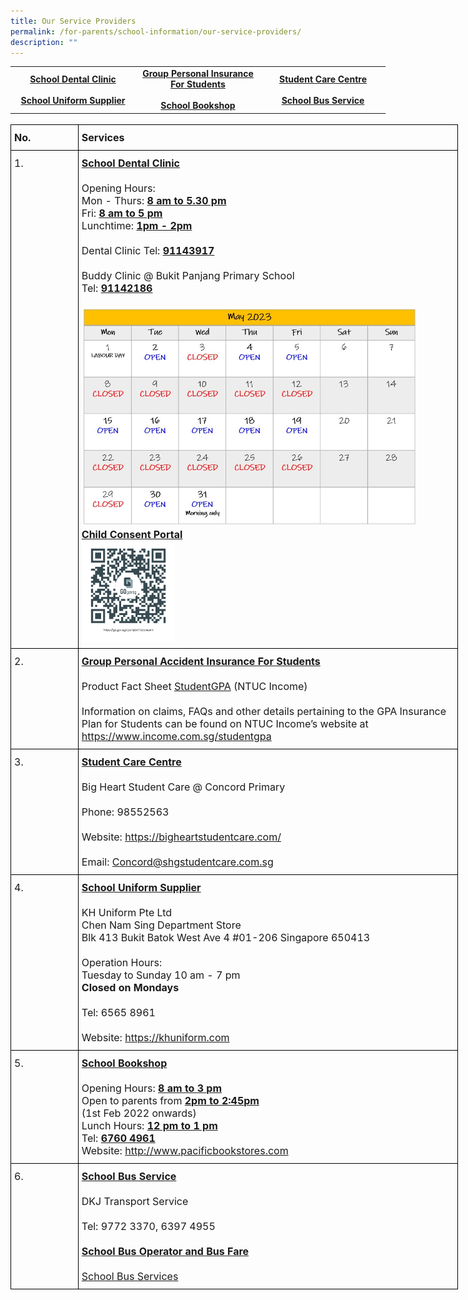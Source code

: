 ```yaml
---
title: Our Service Providers
permalink: /for-parents/school-information/our-service-providers/
description: ""
---
```

<!--table style for the link table -->
<style type="text/css">
.lg  {border:none;}
.lg .lg-linkdata{text-align:center;vertical-align:middle;font-weight:bold}
	.lg  {border-collapse:collapse;border-spacing:0;margin:0px auto;}
.lg linkdata{border-color:black;border-style:solid;border-width:1px;font-family:Arial, sans-serif;font-size:14px;
  overflow:hidden;padding:15px 5px;
</style>

<!--table grid for the link table -->
<table class="lg" style="undefined;table-layout: fixed; width: 600px">
<colgroup>
<col style="width: 200px">
<col style="width: 200px">
<col style="width: 200px">
</colgroup>
<tbody>

<!--Data for the link table such as "School Dental Clinic") -->
<tr>
	<td class="lg-linkdata">
	<a href="#dental-clinic">School Dental Clinic</a><br><br>
	<a href="#uniform-info">School Uniform Supplier</a></td>
 <td class="lg-linkdata"><a href="#insurance-info">Group Personal Insurance For Students</a><br><br>
	<a href="#bookshop-info">School Bookshop</a></td>
	<td class="lg-linkdata">
	<a href="#studentcare-info">Student Care Centre</a><br><br>
	<a href="#bus-service">School Bus Service</a></td>
</tr>
</tbody>
</table>

<!--table style for the service providers information -->
<style type="text/css">
.tg  {border-collapse:collapse;border-spacing:0;margin:0px auto;}
.tg td{border-color:black;border-style:solid;border-width:1px;font-family:Arial, sans-serif;font-size:14px;
  overflow:hidden;padding:10px 5px;word-break:normal;}
.tg th{border-color:black;border-style:solid;border-width:1px;font-family:Arial, sans-serif;font-size:14px;
  font-weight:normal;overflow:hidden;padding:10px 5px;word-break:normal;}
.tg .tg-info{font-family:inherit;font-size:16px;text-align:left;vertical-align:top}
.tg .tg-title{font-family:inherit;font-size:16px;text-align:left;vertical-align:middle}
</style>
<br>

<!--table grid for the service providers information -->
<table class="tg" style="undefined;table-layout: fixed; width: 716px">
<colgroup>
<col style="width: 108px">
<col style="width: 608px">
</colgroup>

<!--service providers heading -->
<tbody>
<tr>
	<td class="tg-title"><b>No.</b></td>
	<td class="tg-title"><b>Services</b></td>
</tr>

<!--1. School Dental Clinic Information -->
<tr>
	<td class="tg-info">1.</td>
	<td class="tg-title">
	<span style="font-weight:bold;text-decoration:underline" id="dental-clinic">School Dental Clinic</span>
<br><br>
Opening Hours:<br>
Mon - Thurs: <span style="font-weight:bold;text-decoration:underline">8 am to 5.30 pm</span><br>
Fri: <span style="font-weight:bold;text-decoration:underline">8 am to 5 pm</span><br>
Lunchtime: <span style="font-weight:bold;text-decoration:underline">1pm - 2pm</span><br><br>
Dental Clinic Tel: <span style="font-weight:bold;text-decoration:underline">91143917</span><br><br>
Buddy Clinic @ Bukit Panjang Primary School<br> Tel: <span style="font-weight:bold;text-decoration:underline">91142186</span><br><br>
<div style="text-align:left;">
<img src="/images/dental%20clinic%20schedule%20for%20month%20of%20may%202023.JPG" style="width:90%"><br></div>
<span style="font-weight:bold;text-decoration:underline">Child Consent Portal</span>
<div style="text-align:left;"><img src="/images/DentalQRCode.png" style="width:25%" align="left"></div></td>
</tr>

<!--2. Group Personal Accident Insurance For Students information-->
<tr>
    <td class="tg-info">2.</td>
    <td class="tg-title">
		<span style="font-weight:bold;text-decoration:underline" id="insurance-info">Group Personal Accident Insurance For Students</span><br><br>
Product Fact Sheet 
<a href="/files/Product Fact Sheet Year 2023.pdf" target="_blank" rel="noopener noreferrer">StudentGPA</a> (NTUC Income)<br><br>Information on claims, FAQs and other details pertaining to the GPA Insurance Plan for Students can be found on NTUC Income’s website at<br>
<a href="https://www.income.com.sg/studentgpa" target="_blank" rel="noopener noreferrer">https://www.income.com.sg/studentgpa</a>
	</td>
</tr>

<!--3. Student Care Centre information -->
<tr>
	<td class="tg-info">3.</td>
	<td class="tg-title">
	<span style="font-weight:bold;text-decoration:underline" id="studentcare-info">Student Care Centre</span><br><br>
	<span style="font-weight:400;font-style:normal">Big Heart Student Care @ Concord Primary</span><br><br>
Phone: 98552563<br><br>
<span style="font-weight:400;font-style:normal">Website: </span>
<a href="https://bigheartstudentcare.com/" target="_blank" rel="noopener noreferrer">https://bigheartstudentcare.com/</a><br><br>
Email: <a href="mailto:Concord@shgstudentcare.com.sg" target="_blank" rel="noopener noreferrer">Concord@shgstudentcare.com.sg</a></td></tr>

<!--4. School Uniform Supplier information -->
<tr>
    <td class="tg-info">4.</td>
    <td class="tg-title">
		<span style="font-weight:bold;text-decoration:underline" id="uniform-info">School Uniform Supplier</span><br><br>
		<span style="font-weight:400;font-style:normal">KH Uniform Pte Ltd<br>Chen Nam Sing Department Store<br>
Blk 413 Bukit Batok West Ave 4 #01-206 Singapore 650413<br><br>
Operation Hours:<br>
Tuesday to Sunday 10 am - 7 pm</span><br><span style="font-weight:400;font-weight:bold">Closed on Mondays</span><br><br>
<span style="font-weight:400;font-style:normal">Tel: 6565 8961</span><br><br>
Website: <a href="https://khuniform.com" target="_blank" rel="noopener noreferrer">https://khuniform.com</a>
	</td>
</tr>

<!--5. School Bookshop Information -->
<tr>
    <td class="tg-info">5.</td>
    <td class="tg-title"><span style="font-weight:bold;text-decoration:underline" id="bookshop-info">School Bookshop</span><br><br>
<span style="font-weight:400;font-style:normal">Opening Hours: </span><span style="font-weight:bold;text-decoration:underline">8 am to 3 pm</span><br><span style="font-weight:400;font-style:normal">Open to parents from </span><span style="font-weight:bold;text-decoration:underline">2pm to 2:45pm</span><br><span style="font-weight:400;font-style:normal">(1st Feb 2022 onwards)<br>
Lunch Hours: </span><span style="font-weight:bold;text-decoration:underline">12 pm to 1 pm</span><br>
<span style="font-weight:400;font-style:normal">Tel: </span><span style="font-weight:bold;text-decoration:underline">6760 4961</span><br>Website: <a href="http://www.pacificbookstores.com/" target="_blank" rel="noopener noreferrer">http://www.pacificbookstores.com</a>
	</td>
</tr>

<!--6. School Bus Service Information -->
<tr>
    <td class="tg-info">6.</td>
    <td class="tg-title"><span style="font-weight:bold;text-decoration:underline" id="bus-service">School Bus Service </span><br><br>
		<span>DKJ Transport Service</span><br><br>
			Tel: 9772 3370, 6397 4955<br><br>
			<span style="font-weight:bold;text-decoration:underline">School Bus Operator and Bus Fare</span>
<br><br>
<a href="/files/school%20bus%20operator%20and%20bus%20fare_cps.pdf" target="_blank" rel="noopener noreferrer">School Bus Services</a>
</td>
</tr>
</tbody>
</table>